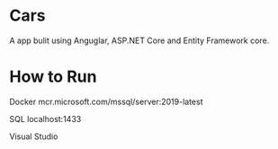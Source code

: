 # **Cars**


A  app bulit using Anguglar, ASP.NET Core and Entity Framework core.

# How to Run

Docker
mcr.microsoft.com/mssql/server:2019-latest

SQL
localhost:1433


Visual Studio

